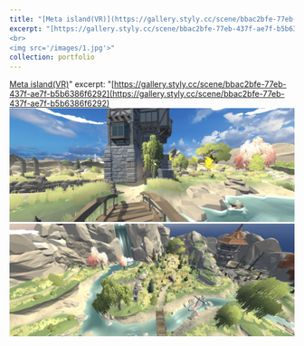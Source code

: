 ```yaml
---
title: "[Meta island(VR)](https://gallery.styly.cc/scene/bbac2bfe-77eb-437f-ae7f-b5b6386f6292)"
excerpt: "[https://gallery.styly.cc/scene/bbac2bfe-77eb-437f-ae7f-b5b6386f6292](https://gallery.styly.cc/scene/bbac2bfe-77eb-437f-ae7f-b5b6386f6292)<img src='/images/2.jpg'>
<br>
<img src='/images/1.jpg'>"
collection: portfolio
---
```

[Meta island(VR)](https://gallery.styly.cc/scene/bbac2bfe-77eb-437f-ae7f-b5b6386f6292)"
excerpt: "[https://gallery.styly.cc/scene/bbac2bfe-77eb-437f-ae7f-b5b6386f6292](https://gallery.styly.cc/scene/bbac2bfe-77eb-437f-ae7f-b5b6386f6292)<img src='/images/2.jpg'>
<img src='/images/1.jpg'>